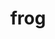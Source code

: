 ---
layout: smileys&emotion
title: frog
emoji: frog
permalink: 🐸.html
image: assets/img/3moji/frog.png
---